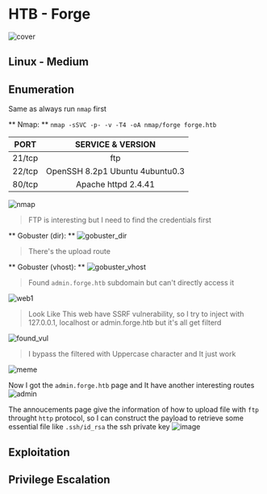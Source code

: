 # HTB - Forge

![cover](https://user-images.githubusercontent.com/58801547/154243455-c2fc2f32-b101-4966-a1de-c79114b96feb.png)

## Linux - Medium

## Enumeration
Same as always run `nmap` first

** Nmap: ** `nmap -sSVC -p- -v -T4 -oA nmap/forge forge.htb`

| PORT         | SERVICE & VERSION |
| -------------|:-------------:|
| 21/tcp     | ftp |
| 22/tcp     | OpenSSH 8.2p1 Ubuntu 4ubuntu0.3 |
| 80/tcp     | Apache httpd 2.4.41 |

![nmap](https://user-images.githubusercontent.com/58801547/154244127-d7c029ff-86e2-41d3-9b27-da507c18ca0c.png)
> FTP is interesting but I need to find the credentials first

** Gobuster (dir): **
![gobuster_dir](https://user-images.githubusercontent.com/58801547/154246653-d17e6ca4-a2d1-4d87-b943-d2df42204163.png)
> There's the upload route

** Gobuster (vhost): **
![gobuster_vhost](https://user-images.githubusercontent.com/58801547/154246976-ea9e2c3a-3a58-4b6f-9dcd-386ac8208c03.png)
> Found `admin.forge.htb` subdomain but can't directly access it

![web1](https://user-images.githubusercontent.com/58801547/154247049-9362cf47-1ad8-4a44-bdd7-5d6ec498b9ef.png)
> Look Like This web have SSRF vulnerability, so I try to inject with 127.0.0.1, localhost or admin.forge.htb but it's all get filterd

![found_vul](https://user-images.githubusercontent.com/58801547/154247634-086c0d01-ae5c-464d-8f17-9e34f564caa9.png)
> I bypass the filtered with Uppercase character and It just work

![meme](https://c.tenor.com/rkI1a8s2Z6QAAAAC/todd-howard-it-just-works.gif)

Now I got the `admin.forge.htb` page and It have another interesting routes 
![admin](https://user-images.githubusercontent.com/58801547/154248479-23093ee3-b85d-47c9-8826-101c4d37869a.png)

The annoucements page give the information of how to upload file with `ftp` throught `http` protocol, so I can construct the payload to retrieve some essential file like `.ssh/id_rsa` the ssh private key
![image](https://user-images.githubusercontent.com/58801547/154248708-a05f643b-b70f-4b04-917e-8cbe650dc9a1.png)


## Exploitation


## Privilege Escalation

